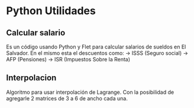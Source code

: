 # Python Utilidades

## Calcular salario

Es un código usando Python y Flet para calcular salarios de sueldos en El Salvador.
En el mismo esta el descuentos como:
 -> ISSS (Seguro social)
 -> AFP (Pensiones)
 -> ISR (Impuestos Sobre la Renta)

## Interpolacion

Algoritmo para usar interpolación de Lagrange. 
Con la posibilidad de agregarle 2 matrices de 3 a 6 de ancho cada una.

